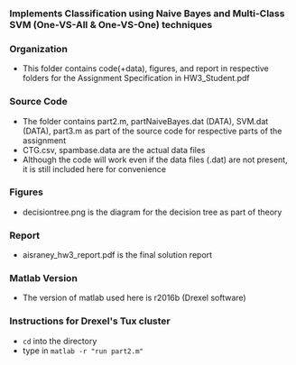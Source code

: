 ### Implements Classification using Naive Bayes and Multi-Class SVM (One-VS-All & One-VS-One) techniques

### Organization
* This folder contains code(+data), figures, and report in respective folders for the Assignment Specification in HW3_Student.pdf

### Source Code
* The folder contains part2.m, partNaiveBayes.dat (DATA), SVM.dat (DATA), part3.m as part of the source code for respective parts of the assignment
* CTG.csv, spambase.data are the actual data files
* Although the code will work even if the data files (.dat) are not present, it is still included here for convenience

### Figures
* decisiontree.png is the diagram for the decision tree as part of theory

### Report
* aisraney_hw3_report.pdf is the final solution report

### Matlab Version
* The version of matlab used here is r2016b (Drexel software)

### Instructions for Drexel's Tux cluster
* `cd` into the directory
* type in `matlab -r "run part2.m"`
